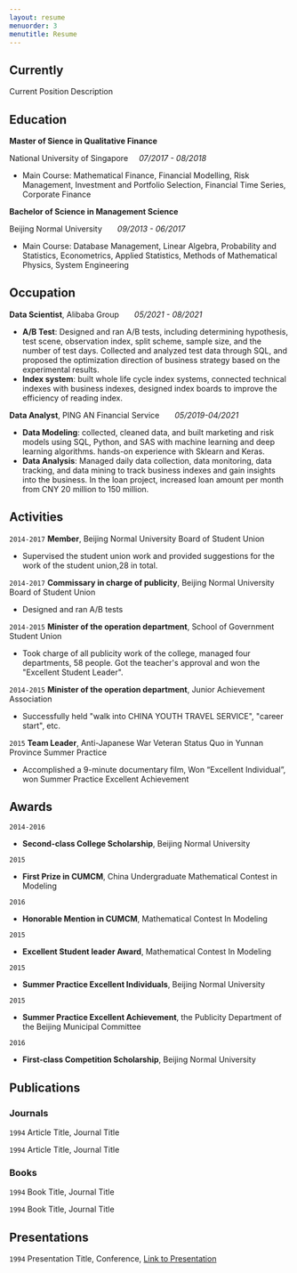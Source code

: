 ```yaml
---
layout: resume
menuorder: 3
menutitle: Resume
---
```

## Currently

Current Position Description

## Education

__Master of Sience in Qualitative Finance__

National University of Singapore &nbsp; &nbsp; _07/2017 - 08/2018_ 

- Main Course: Mathematical Finance, Financial Modelling, Risk Management, Investment and Portfolio Selection, Financial Time Series, Corporate Finance

__Bachelor of Science in Management Science__

Beijing Normal University &nbsp; &nbsp; &nbsp; _09/2013 - 06/2017_ 

- Main Course: Database Management, Linear Algebra, Probability and Statistics, Econometrics, Applied Statistics, Methods of Mathematical Physics, System Engineering

## Occupation

__Data Scientist__, Alibaba Group        &nbsp; &nbsp; &nbsp; _05/2021 - 08/2021_ 

- __A/B Test__: Designed and ran A/B tests, including determining hypothesis, test scene, observation index, split scheme, sample size, and the number of test days. Collected and analyzed test data through SQL, and proposed the optimization direction of business strategy based on the experimental results.
- __Index system__: built whole life cycle index systems, connected technical indexes with business indexes, designed index boards to improve the efficiency of reading index.

__Data Analyst__, PING AN Financial Service      &nbsp; &nbsp; &nbsp; _05/2019-04/2021_ 

- __Data Modeling__: collected, cleaned data, and built marketing and risk models using SQL, Python, and SAS with machine learning and deep learning algorithms. hands-on experience with Sklearn and Keras.
- __Data Analysis__: Managed daily data collection, data monitoring, data tracking, and data mining to track business indexes and gain insights into the business. In the loan project, increased loan amount per month from CNY 20 million to 150 million.

## Activities

`2014-2017`
__Member__, Beijing Normal University Board of Student Union   

- Supervised the student union work and provided suggestions for the work of the student union,28 in total.

`2014-2017`
__Commissary in charge of publicity__, Beijing Normal University Board of Student Union   

- Designed and ran A/B tests

`2014-2015`
__Minister of the operation department__, School of Government Student Union       

- Took charge of all publicity work of the college, managed four departments, 58 people. 
Got the teacher's approval and won the "Excellent Student Leader". 

`2014-2015`
__Minister of the operation department__, Junior Achievement Association    

- Successfully held "walk into CHINA YOUTH TRAVEL SERVICE", "career start", etc. 

`2015`
__Team Leader__, Anti-Japanese War Veteran Status Quo in Yunnan Province Summer Practice

- Accomplished a 9-minute documentary film, Won “Excellent Individual”, won Summer Practice Excellent Achievement 


## Awards

`2014-2016`
- __Second-class College Scholarship__, Beijing Normal University

`2015`
-  __First Prize in CUMCM__, China Undergraduate Mathematical Contest in Modeling

`2016`
-  __Honorable Mention in CUMCM__, Mathematical Contest In Modeling

`2015`
-  __Excellent Student leader Award__, Mathematical Contest In Modeling

`2015`
-  __Summer Practice Excellent Individuals__, Beijing Normal University

`2015`
-  __Summer Practice Excellent Achievement__, the Publicity Department of the Beijing Municipal Committee

`2016`
- __First-class Competition Scholarship__, Beijing Normal University

## Publications

<!-- A list is also available [online](https://scholar.google.co.uk/citations?user=LTOTl0YAAAAJ) -->

### Journals

`1994`
Article Title, Journal Title

`1994`
Article Title, Journal Title

### Books

`1994`
Book Title, Journal Title

`1994`
Book Title, Journal Title


## Presentations

`1994`
Presentation Title, Conference, <a href="https://MyWebsite.tld/presentation1">Link to Presentation</a>



<!-- ### Footer

Last updated: May 2013 -->


